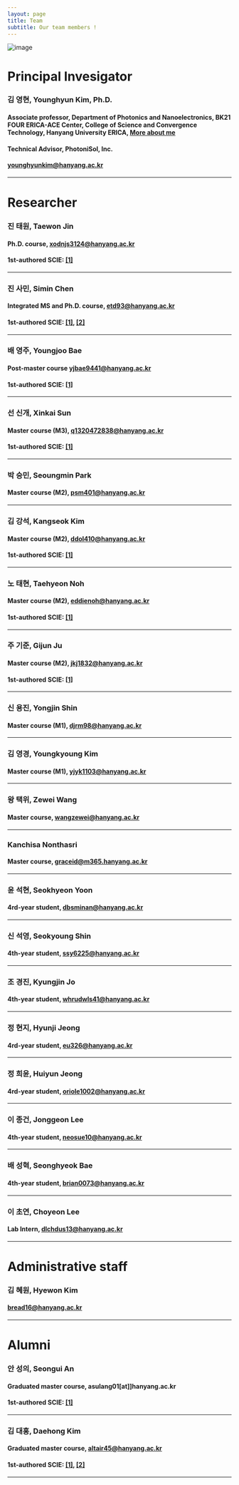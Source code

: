 ```yaml
---
layout: page
title: Team
subtitle: Our team members !
---
```

<!-- 
[image](https://user-images.githubusercontent.com/32427749/150480395-9e9eb3b9-28cc-4b5e-b56d-7a91ed5d0162.png)
![image](https://user-images.githubusercontent.com/80964488/187574283-b1d4ce28-f398-4d0d-be57-c3e99ea4232e.jpg)
![image](https://user-images.githubusercontent.com/32427749/234727826-d155cf17-c6e4-4196-b1c9-6e7d200471e1.png)
![image](https://user-images.githubusercontent.com/32427749/234727890-465225ea-94b3-4f07-933d-9b3c0d16b25a.png)
-->
![image](https://github.com/yh2424/yh2424.github.io/assets/32427749/ce6cbbf0-5998-4b80-acd3-e16f076e5200)

# Principal Invesigator

### 김 영현, Younghyun Kim, Ph.D.
#### Associate professor, Department of Photonics and Nanoelectronics, BK21 FOUR ERICA-ACE Center, College of Science and Convergence Technology, Hanyang University ERICA, [More about me](https://yh2424.github.io/people/younghyunkim) 
#### Technical Advisor, PhotoniSol, Inc.
<!--- 
#### Director of Neuromorphic Materials and Devices, Pebble-Square, Inc.
--->
#### younghyunkim@hanyang.ac.kr
 

---
<!--- 
| ![image](https://user-images.githubusercontent.com/32427749/127579757-95fe1d97-7820-4485-acfe-42483abd727e.png) | 김영현, Younghyun Kim, Ph.D. |
--->


# Researcher

### 진 태원, Taewon Jin
#### Ph.D. course, xodnjs3124@hanyang.ac.kr<!---,  [More about me](https://yh2424.github.io/people/taewonjin)--->
#### 1st-authored SCIE: [[1]](https://pubs.rsc.org/en/Content/ArticleLanding/2023/NA/D2NA00713D)

---

### 진 사민, Simin Chen 
#### Integrated MS and Ph.D. course, etd93@hanyang.ac.kr <!---, [More about me](https://yh2424.github.io/people/siminchen)--->
#### 1st-authored SCIE: [[1]](https://link.springer.com/article/10.1007/s40042-024-01079-7), [[2]](https://pubs.rsc.org/en/content/articlelanding/2024/nr/d4nr02393e#!divAbstract)

---

### 배 영주, Youngjoo Bae
#### Post-master course yjbae9441@hanyang.ac.kr <!---, [More about me](https://yh2424.github.io/people/youngjoobae)--->
#### 1st-authored SCIE: [[1]](https://ieeexplore.ieee.org/document/10263591)

---

### 선 신개, Xinkai Sun
#### Master course (M3), q1320472838@hanyang.ac.kr <!---, [More about me](https://yh2424.github.io/people/xinkaisun)--->
#### 1st-authored SCIE: [[1]](https://pubs.acs.org/doi/full/10.1021/acsaelm.4c00100)

---

### 박 승민, Seoungmin Park
#### Master course (M2), psm401@hanyang.ac.kr <!---, [More about me](https://yh2424.github.io/people/seoungminpark)--->

---

### 김 강석, Kangseok Kim 
#### Master course (M2), ddol410@hanyang.ac.kr <!---, [More about me](https://yh2424.github.io/people/kangseokkim)  --->
#### 1st-authored SCIE: [[1]](https://www.coppjournal.org/journal/view.html?uid=1557&pn=current_issue)

---

### 노 태현, Taehyeon Noh
#### Master course (M2), eddienoh@hanyang.ac.kr <!---, [More about me](https://yh2424.github.io/people/NTH)  --->
#### 1st-authored SCIE: [[1]](https://pubs.rsc.org/en/content/articlelanding/2024/nr/d4nr02393e#!divAbstract)

---

### 주 기준, Gijun Ju
#### Master course (M2), jkj1832@hanyang.ac.kr <!---, [More about me](https://yh2424.github.io/people/gijunju)--->
#### 1st-authored SCIE: [[1]](https://www.coppjournal.org/journal/view.html?uid=1557&pn=current_issue)

---

### 신 용진, Yongjin Shin
#### Master course (M1), djrm98@hanyang.ac.kr <!---, [More about me](https://yh2424.github.io/people/yongjinshin)--->

---

### 김 영경, Youngkyoung Kim
#### Master course (M1), yjyk1103@hanyang.ac.kr

---

### 왕 택위, Zewei Wang 
#### Master course, wangzewei@hanyang.ac.kr

---

### Kanchisa Nonthasri 
#### Master course, graceid@m365.hanyang.ac.kr

---

### 윤 석현, Seokhyeon Yoon
#### 4rd-year student, dbsminan@hanyang.ac.kr

---

### 신 석영, Seokyoung Shin
#### 4th-year student, ssy6225@hanyang.ac.kr

---

### 조 경진, Kyungjin Jo
#### 4th-year student, whrudwls41@hanyang.ac.kr

---

### 정 현지, Hyunji Jeong
#### 4rd-year student, eu326@hanyang.ac.kr

---

### 정 희윤, Huiyun Jeong
#### 4rd-year student, oriole1002@hanyang.ac.kr

---

### 이 종건, Jonggeon Lee
#### 4th-year student, neosue10@hanyang.ac.kr

---

### 배 성혁, Seonghyeok Bae
#### 4th-year student, brian0073@hanyang.ac.kr

---

### 이 초연, Choyeon Lee
#### Lab Intern, dlchdus13@hanyang.ac.kr

---


# Administrative staff

### 김 혜원, Hyewon Kim 
#### bread16@hanyang.ac.kr <!---, [More about me](https://yh2424.github.io/people/siminchen)--->

---




# Alumni


### 안 성의, Seongui An
#### Graduated master course, asulang01[at]]hanyang.ac.kr<!---, [More about me](https://yh2424.github.io/people/seonguian)--->
#### 1st-authored SCIE: [[1]](https://ieeexplore.ieee.org/document/10620402)

---

### 김 대홍, Daehong Kim
#### Graduated master course, altair45@hanyang.ac.kr <!---, [More about me](https://yh2424.github.io/people/daehongkim)--->
#### 1st-authored SCIE: [[1]](https://doi.org/10.1109/JPHOT.2023.3331194), [[2]]([htt](https://kwnsfk27.r.eu-west-1.awstrack.me/L0/https:%2F%2Fauthors.elsevier.com%2Ftracking%2Farticle%2Fdetails.do%3Faid=108742%26jid=OLEN%26surname=Kim/1/010201938366434e-fbe6dd09-2e1b-4644-badf-3bda1536f68e-000000/JP6AkKGIZn_DCPdNDLb0KbwSbp0=402))

---

<!--- 
# Alumni

### 김 유신, Yushin Kim
#### KTN Optical Phase Shifter, 학부(캡스톤, 2021S, 2021F), kimyushin[at]hanyang.ac.kr
---

### 송 준수, Joonsoo Song
#### ITZO Thin film transistor, 학부(캡스톤, 2021F), sb020578[at]hanyang.ac.kr
---

### 정 재웅, Jaewoong Jung
#### SiGe Optical Phase Shifter, 학부(캡스톤, 2021F), greg3073[at]hanyang.ac.kr
---

### 지 요섭, Yoseop Chi
#### 4th-year student, gowldytjq98[at]hanyang.ac.kr 

---

### 김 태인, Taein Kim
#### 4th-year student, tikim1201[at]hanyang.ac.kr 

---

### 박 정현, Junghyun Park
#### 4th-year student, gguk19[at]hanyang.ac.kr

---
### 노 정완, Jungwan Noh
#### 3th-year student, npower220[at]hanyang.ac.kr

---
--->
